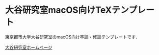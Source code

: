 # 大谷研究室macOS向けTeXテンプレート

東京都市大学大谷研究室のmacOS向け卒論・修論テンプレートです．

[大谷研究室ホームページ](http://www.comm.tcu.ac.jp/otani-lab/)
